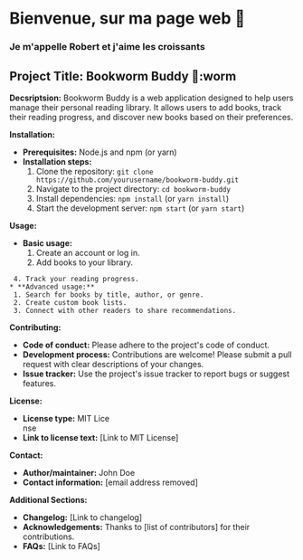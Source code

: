 # Bienvenue, sur ma page web :wave:
### Je m'appelle Robert et j'aime les croissants
## **Project Title: Bookworm Buddy** :book::worm

**Decsriptsion:**
Bookworm Buddy is a web application designed to help users manage their personal reading library. It allows users to add books, track their reading progress, and discover new books based on their preferences.

**Installation:**
* **Prerequisites:** Node.js and npm (or yarn)
* **Installation steps:**
  1. Clone the repository: `git clone https://github.com/yourusername/bookworm-buddy.git`
  2. Navigate to the project directory: `cd bookworm-buddy`
  3. Install dependencies: `npm install` (or `yarn install`)
  4. Start the development server: `npm start` (or `yarn start`)

**Usage:**
* **Basic usage:**
  1. Create an account or log in.
  2. Add books to your library.
 ``` 3. Mark books as read or unread.
  4. Track your reading progress.
* **Advanced usage:**
  1. Search for books by title, author, or genre.
  2. Create custom book lists.
  3. Connect with other readers to share recommendations.
```

**Contributing:**
* **Code of conduct:** Please adhere to the project's code of conduct.
* **Development process:** Contributions are welcome! Please submit a pull request with clear descriptions of your changes.
* **Issue tracker:** Use the project's issue tracker to report bugs or suggest features.

**License:**
* **License type:** MIT Lice<br>nse
* **Link to license text:** [Link to MIT License]

**Contact:**
* **Author/maintainer:** John Doe
* **Contact information:** [email address removed]

**Additional Sections:**
* **Changelog:** [Link to changelog]
* **Acknowledgements:** Thanks to [list of contributors] for their contributions.
* **FAQs:** [Link to FAQs]
